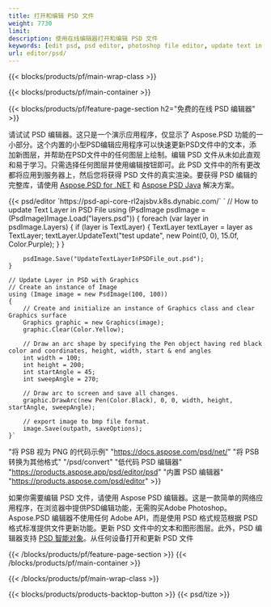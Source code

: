 ```yaml
---
title: 打开和编辑 PSD 文件
weight: 7730
limit: 
description: 使用在线编辑器打开和编辑 PSD 文件
keywords: [edit psd, psd editor, photoshop file editor, update text in psd, update psd, open psd, update text in psd]
url: editor/psd/
---
```


{{< blocks/products/pf/main-wrap-class >}}

{{< blocks/products/pf/main-container >}}

{{< blocks/products/pf/feature-page-section h2="免费的在线 PSD 编辑器" >}}
<p>请试试 PSD 编辑器。这只是一个演示应用程序，仅显示了 Aspose.PSD 功能的一小部分。这个内置的小型PSD编辑应用程序可以快速更新PSD文件中的文本，添加新图层，并帮助在PSD文件中的任何图层上绘制。编辑 PSD 文件从未如此直观和易于学习。只需选择任何图层并使用编辑按钮即可。此 PSD 文件中的所有更改都将应用到服务器上，然后您将获得 PSD 文件的真实渲染。要获得 PSD 编辑的完整库，请使用 <a href="/psd/{{< lang-code >}}net">Aspose.PSD for .NET</a> 和 <a href="/psd/{{< lang-code >}}java">Aspose PSD Java</a> 解决方案。 </p>
{{< psd/editor `https://psd-api-core-rl2ajsbv.k8s.dynabic.com/` 
`	// How to update Text Layer in PSD File
	using (PsdImage psdImage = (PsdImage)Image.Load("layers.psd"))
  	{
		foreach (var layer in psdImage.Layers)
		{
			if (layer is TextLayer)
			{
				TextLayer textLayer = layer as TextLayer;
				textLayer.UpdateText("test update", new Point(0, 0), 15.0f, Color.Purple);
			}
		}

		psdImage.Save("UpdateTextLayerInPSDFile_out.psd");
	}
	
	// Update Layer in PSD with Graphics
	// Create an instance of Image
	using (Image image = new PsdImage(100, 100))
	{
		// Create and initialize an instance of Graphics class and clear Graphics surface
		Graphics graphic = new Graphics(image);
		graphic.Clear(Color.Yellow);

		// Draw an arc shape by specifying the Pen object having red black color and coordinates, height, width, start & end angles                 
		int width = 100;
		int height = 200;
		int startAngle = 45;
		int sweepAngle = 270;

		// Draw arc to screen and save all changes.
		graphic.DrawArc(new Pen(Color.Black), 0, 0, width, height, startAngle, sweepAngle);

		// export image to bmp file format.
		image.Save(outpath, saveOptions);
	}` 
"将 PSB 视为 PNG 的代码示例"  "https://docs.aspose.com/psd/net/" 
"将 PSB 转换为其他格式"  "/psd/convert" 
"低代码 PSD 编辑器" "https://products.aspose.app/psd/editor/psd" 
"内置 PSD 编辑器" "https://products.aspose.com/psd/editor" >}}
<p>如果你需要编辑 PSD 文件，请使用 Aspose PSD 编辑器。这是一款简单的网络应用程序，在浏览器中提供PSD编辑功能，无需购买Adobe Photoshop。Aspose.PSD 编辑器不使用任何 Adobe API，而是使用 PSD 格式规范根据 PSD 格式标准提供文件更新功能。更新 PSD 文件中的文本和图形图层。此外，PSD 编辑器支持 <a href="https://reference.aspose.com/psd/net/aspose.psd.fileformats.psd.layers.smartobjects/smartobjectlayer/">PSD 智能对象</a>。从任何设备打开和更新 PSD 文件</p>

{{< /blocks/products/pf/feature-page-section >}}
{{< /blocks/products/pf/main-container >}}


{{< /blocks/products/pf/main-wrap-class >}}

{{< blocks/products/products-backtop-button >}}
{{< psd/tize >}}
